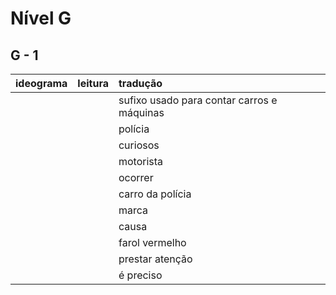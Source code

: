 # Nível G

## G - 1

| ideograma | leitura | tradução |
|:---------:|:--------|:---------|
|  |  | sufixo usado para contar carros e máquinas |
|  |  | polícia |
|  |  | curiosos |
|  |  | motorista |
|  |  | ocorrer |
|  |  | carro da polícia |
|  |  | marca |
|  |  | causa |
|  |  | farol vermelho |
|  |  | prestar atenção |
|  |  | é preciso |